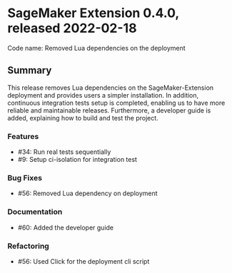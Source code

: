 # SageMaker Extension 0.4.0, released 2022-02-18

Code name: Removed Lua dependencies on the deployment

## Summary

This release removes Lua dependencies on the SageMaker-Extension deployment and 
provides users a simpler installation. In addition, continuous integration tests 
setup is completed, enabling us to have more reliable and maintainable releases. 
Furthermore, a developer guide is added, explaining how to build and test the project.


### Features

  - #34: Run real tests sequentially
  - #9: Setup ci-isolation for integration test 
  
### Bug Fixes

  - #56: Removed Lua dependency on deployment
  
### Documentation

  - #60: Added the developer guide
  
### Refactoring

  - #56: Used Click for the deployment cli script
  